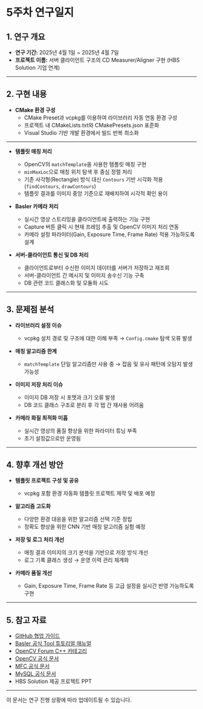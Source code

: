 # 5주차 연구일지

## 1. 연구 개요

- **연구 기간:** 2025년 4월 1일 ~ 2025년 4월 7일
- **프로젝트 이름:** 서버 클라이언트 구조의 CD Measurer/Aligner 구현 (HBS Solution 기업 연계)

---

## 2. 구현 내용
- **CMake 환경 구성**
    - CMake Preset과 vcpkg를 이용하여 라이브러리 자동 연동 환경 구성  
    - 프로젝트 내 CMakeLists.txt와 CMakePresets.json 표준화  
    - Visual Studio 기반 개발 환경에서 빌드 반복 최소화  

---

- **템플릿 매칭 처리**
    - OpenCV의 `matchTemplate`을 사용한 템플릿 매칭 구현  
    - `minMaxLoc`으로 매칭 위치 탐색 후 중심 정렬 처리  
    - 기존 사각형(Rectangle) 방식 대신 `Contours` 기반 시각화 적용 (`findContours`, `drawContours`)  
    - 템플릿 결과를 이미지 중앙 기준으로 재배치하여 시각적 확인 용이  

- **Basler 카메라 처리**
    - 실시간 영상 스트리밍을 클라이언트에 출력하는 기능 구현  
    - Capture 버튼 클릭 시 현재 프레임 추출 및 OpenCV 이미지 처리 연동  
    - 카메라 설정 파라미터(Gain, Exposure Time, Frame Rate) 적용 가능하도록 설계  

- **서버-클라이언트 통신 및 DB 처리**
    - 클라이언트로부터 수신한 이미지 데이터를 서버가 저장하고 재조회  
    - 서버-클라이언트 간 메시지 및 이미지 송수신 기능 구축  
    - DB 관련 코드 클래스화 및 모듈화 시도 

---

## **3. 문제점 분석**
- **라이브러리 설정 이슈**  
  - vcpkg 설치 경로 및 구조에 대한 이해 부족 → `Config.cmake` 탐색 오류 발생

- **매칭 알고리즘 한계**  
  - `matchTemplate` 단일 알고리즘만 사용 중 → 잡음 및 유사 패턴에 오탐지 발생 가능성  

- **이미지 저장 처리 이슈**  
  - 이미지 DB 저장 시 포맷과 크기 오류 발생  
  - DB 코드 클래스 구조로 분리 후 각 탭 간 재사용 어려움  

- **카메라 화질 최적화 미흡**  
  - 실시간 영상의 품질 향상을 위한 파라미터 튜닝 부족  
  - 초기 설정값으로만 운영됨  


---

## **4. 향후 개선 방안**

- **템플릿 프로젝트 구성 및 공유**  
  - vcpkg 포함 환경 자동화 템플릿 프로젝트 제작 및 배포 예정  

- **알고리즘 고도화**  
  - 다양한 환경 대응을 위한 알고리즘 선택 기준 정립  
  - 정확도 향상을 위한 CNN 기반 매칭 알고리즘 실험 예정  

- **저장 및 로그 처리 개선**  
  - 매칭 결과 이미지의 크기 분석을 기반으로 저장 방식 개선  
  - 로그 기록 클래스 생성 → 운영 이력 관리 체계화  

- **카메라 품질 개선**  
  - Gain, Exposure Time, Frame Rate 등 고급 설정을 실시간 반영 가능하도록 구현  

---

## 5. 참고 자료

- [GitHub 협업 가이드](https://docs.github.com/en/github)
- [Basler 공식 Tool 튜토리얼 매뉴얼](https://www.baslerweb.com/ko-kr/learning/tutorials/)
- [OpenCV Forum C++ 카테고리](https://forum.opencv.org/c/c/9)
- [OpenCV 공식 문서](https://docs.opencv.org/)
- [MFC 공식 문서](https://learn.microsoft.com/ko-kr/cpp/mfc/mfc-concepts?view=msvc-170)
- [MySQL 공식 문서](https://dev.mysql.com/doc/)
- HBS Solution 제공 프로젝트 PPT

---

이 문서는 연구 진행 상황에 따라 업데이트될 수 있습니다.

